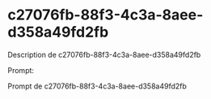 # c27076fb-88f3-4c3a-8aee-d358a49fd2fb

Description de c27076fb-88f3-4c3a-8aee-d358a49fd2fb

Prompt:

Prompt de c27076fb-88f3-4c3a-8aee-d358a49fd2fb